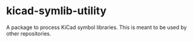 # kicad-symlib-utility
A package to process KiCad symbol libraries. This is meant to be used by other repositories.
